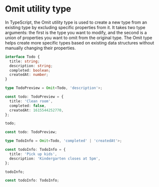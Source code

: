 # Omit utility type

In TypeScript, the Omit utility type is used to create a new type from an existing type by excluding specific properties from it. It takes two type arguments: the first is the type you want to modify, and the second is a union of properties you want to omit from the original type. The Omit type helps create more specific types based on existing data structures without manually changing their properties.

```typescript
interface Todo {
  title: string;
  description: string;
  completed: boolean;
  createdAt: number;
}

type TodoPreview = Omit<Todo, 'description'>;

const todo: TodoPreview = {
  title: 'Clean room',
  completed: false,
  createdAt: 1615544252770,
};

todo;

const todo: TodoPreview;

type TodoInfo = Omit<Todo, 'completed' | 'createdAt'>;

const todoInfo: TodoInfo = {
  title: 'Pick up kids',
  description: 'Kindergarten closes at 5pm',
};

todoInfo;

const todoInfo: TodoInfo;
```

